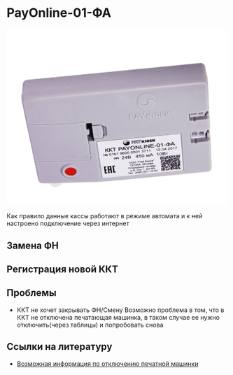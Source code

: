 # PayOnline-01-ФА
![PayOnline01ФА](https://github.com/Barsuchek/Maintenance-Center-Engineer/blob/main/Photo/KKT/PayOnline01ФА.jpg)

Как правило данные кассы работают в режиме автомата и к ней настроено подключение через интернет

## Замена ФН


## Регистрация новой ККТ


## Проблемы
* ККТ не хочет закрывать ФН/Смену
Возможно проблема в том, что в ККТ не отключена печатающая машинка, в таком случае ее нужно отключить(через таблицы) и попробовать снова

## Ссылки на литературу
* [Возможная информация по отключению печатной машинки](https://forum.shtrih-m-partners.ru/index.php?topic=34157.0)